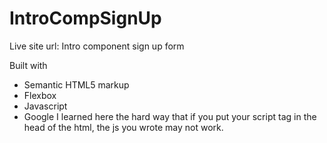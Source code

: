 # IntroCompSignUp
Live site url: 
Intro component sign up form

Built with
- Semantic HTML5 markup
- Flexbox
- Javascript
- Google 
I learned here the hard way that if you put your script tag in the head of the html, the js you wrote may not work. 
